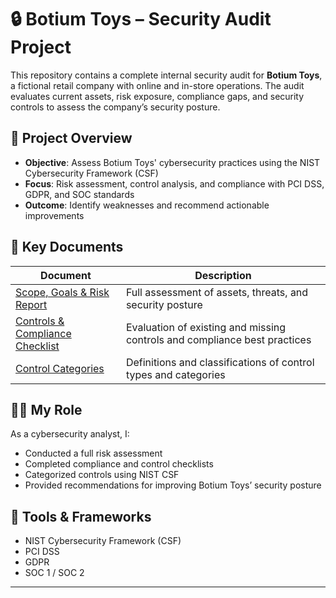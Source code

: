 # 🔒 Botium Toys – Security Audit Project

This repository contains a complete internal security audit for **Botium Toys**, a fictional retail company with online and in-store operations. The audit evaluates current assets, risk exposure, compliance gaps, and security controls to assess the company’s security posture.

## 📌 Project Overview

- **Objective**: Assess Botium Toys' cybersecurity practices using the NIST Cybersecurity Framework (CSF)
- **Focus**: Risk assessment, control analysis, and compliance with PCI DSS, GDPR, and SOC standards
- **Outcome**: Identify weaknesses and recommend actionable improvements

## 📄 Key Documents

| Document | Description |
|---------|-------------|
| [Scope, Goals & Risk Report](https://docs.google.com/document/d/1s2u_RuhRAI40JSh-eZHvaFsV1ZMxcNSWXifHDTOsgFc/template/preview#heading=h.evidx83t54sc) | Full assessment of assets, threats, and security posture |
| [Controls & Compliance Checklist]([./controls-compliance-checklist.md](https://docs.google.com/document/d/10NoXfyE3ZSiHFqiTE0fINL3xdPvTZq0j0VwnFEM0N3g/template/preview#heading=h.87tykp1u0l36)) | Evaluation of existing and missing controls and compliance best practices |
| [Control Categories]([./control-categories.md](https://docs.google.com/document/d/1HsIw5HNDbRXzW7pmhPLsK06B7HF-KMifENO_TlccbSU/template/preview)) | Definitions and classifications of control types and categories |

## 👨‍💻 My Role

As a cybersecurity analyst, I:
- Conducted a full risk assessment
- Completed compliance and control checklists
- Categorized controls using NIST CSF
- Provided recommendations for improving Botium Toys’ security posture

## 📂 Tools & Frameworks

- NIST Cybersecurity Framework (CSF)
- PCI DSS
- GDPR
- SOC 1 / SOC 2

---

